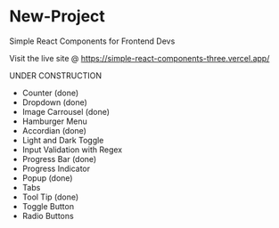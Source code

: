 # New-Project

Simple React Components for Frontend Devs

Visit the live site @ https://simple-react-components-three.vercel.app/

UNDER CONSTRUCTION

- Counter (done)
- Dropdown (done)
- Image Carrousel (done)
- Hamburger Menu
- Accordian (done)
- Light and Dark Toggle
- Input Validation with Regex
- Progress Bar (done)
- Progress Indicator
- Popup (done)
- Tabs
- Tool Tip (done)
- Toggle Button
- Radio Buttons
